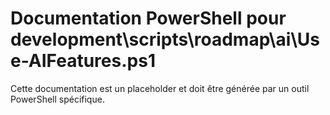 # Documentation PowerShell pour development\scripts\roadmap\ai\Use-AIFeatures.ps1

Cette documentation est un placeholder et doit être générée par un outil PowerShell spécifique.
